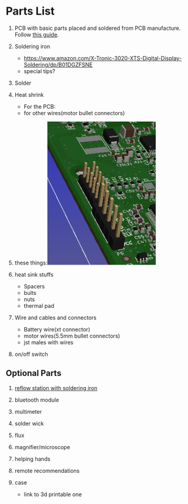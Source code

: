 # Parts List
1. PCB with basic parts placed and soldered from PCB manufacture.  Follow [this guide](../orderingGuide/readme.md). 

1. Soldering iron
    * https://www.amazon.com/X-Tronic-3020-XTS-Digital-Display-Soldering/dp/B01DGZFSNE
    * special tips? 

1. Solder

1. Heat shrink
    * For the PCB: 
    * for other wires(motor bullet connectors)

1. these things:![](theseThings.png)

1. heat sink stuffs
    * Spacers
    * bults
    * nuts
    * thermal pad

1. Wire and cables and connectors
    * Battery wire(xt connector)
    * motor wires(5.5mm bullet connectors)
    * jst males with wires

1. on/off switch
## Optional Parts
1.  [reflow station with soldering iron](https://www.amazon.com/Flexzion-Digital-Soldering-Station-Desoldering/dp/B0154G4A28)

1. bluetooth module

1. multimeter

1. solder wick

1. flux

1. magnifier/microscope

1. helping hands

1. remote recommendations

1. case
    * link to 3d printable one